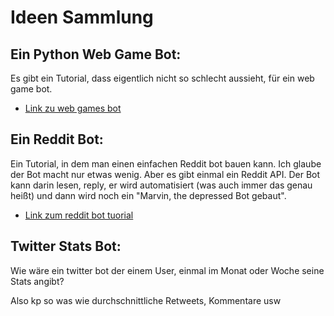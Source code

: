 # Ideen Sammlung

## Ein Python Web Game Bot:

Es gibt ein Tutorial, dass eigentlich nicht so schlecht aussieht, für ein web game bot.

+ [Link zu web games bot](https://code.tutsplus.com/tutorials/how-to-build-a-python-bot-that-can-play-web-games--active-11117)

## Ein Reddit Bot:

Ein Tutorial, in dem man einen einfachen Reddit bot bauen kann. Ich glaube der Bot macht nur etwas wenig. Aber es gibt einmal ein Reddit API. Der Bot kann darin lesen, reply, er wird automatisiert (was auch immer das genau heißt) und dann wird noch ein "Marvin, the depressed Bot gebaut".

- [Link zum reddit bot tuorial](http://pythonforengineers.com/build-a-reddit-bot-part-1/)

## Twitter Stats Bot:

Wie wäre ein twitter bot der einem User, einmal im Monat oder Woche seine Stats angibt?

Also kp so was wie durchschnittliche Retweets, Kommentare usw 
